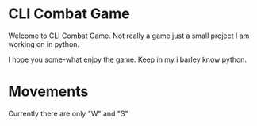 # CLI Combat Game

Welcome to CLI Combat Game. Not really a game just a small project I am working on in python.

I hope you some-what enjoy the game. Keep in my i barley know python.

# Movements

Currently there are only "W" and "S"

